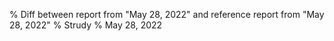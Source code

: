 % Diff between report from "May 28, 2022" and reference report from "May 28, 2022"
% Strudy
% May 28, 2022


